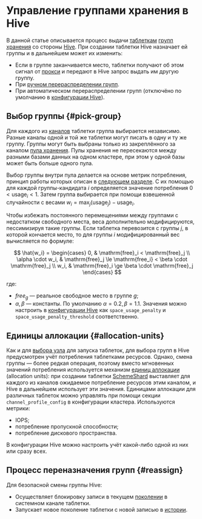 # Управление группами хранения в Hive

В данной статье описывается процесс выдачи [таблеткам](../concepts/glossary.md#tablet) [групп хранения](../concepts/glossary.md#storage-group) со стороны [Hive](../concepts/glossary.md#hive). При создании таблетки Hive назначает ей группы и в дальнейшем может их изменить:

* Если в группе заканчивается место, таблетки получают об этом сигнал от [прокси](../concepts/glossary.md#ds-proxy) и передают в Hive запрос выдать им другую группу.
* При [ручном перераспределении групп](../reference/embedded-ui/hive.md#reassign-groups).
* При автоматическом перераспределении групп (отключёно по умолчанию в [конфигурации Hive](../reference/configuration/hive.md#storage)).

## Выбор группы {#pick-group}

Для каждого из [каналов](../concepts/glossary.md#channel) таблетки группа выбирается независимо. Разные каналы одной и той же таблетки могут писать в одну и ту же группу. Группы могут быть выбраны только из закреплённого за каналом [пула хранения](../concepts/glossary.md#storage-pool). Пулы хранения не пересекаются между разными базами данных на одном кластере, при этом у одной базы может быть больше одного пула.

Выбор группы внутри пула делается на основе метрик потребления, принцип работы которых описан в [следующем разделе](#allocation-units). С их помощью для каждой группы-кандидата $i$ определяется значение потребления $0 < \mathrm{usage}_i < 1$. Затем группа выбирается при помощи взвешенной случайности с весами $w_i = \max_j (\mathrm{usage}_j) - \mathrm{usage}_i$.

Чтобы избежать постоянного перемещениями между группами с недостатком свободного места, веса дополнительно модифицируются, пессимизируя такие группы. Если таблетка перевозится с группы $j$, в которой кончается место, то для группы $i$ модифицированный вес вычисляется по формуле:

$$
\hat{w_i} =
\begin{cases}
  0, & \mathrm{free}_i < \mathrm{free}_j \\
  \alpha \cdot w_i, & \mathrm{free}_j \le \mathrm{free_i} < \beta \cdot \mathrm{free}_j \\
  w_i, & \mathrm{free}_i \ge \beta \cdot \mathrm{free}_j
\end{cases}
$$

где:

* $free_g$ — реальное свободное место в группе $g$;
* $\alpha, \beta$ — константы. По умолчанию $\alpha = 0.2, \beta = 1.1$. Значения можно настроить в [конфигурации Hive](../reference/configuration/hive.md#storage) как `space_usage_penalty` и `space_usage_penalty_threshold` соответственно.

## Единицы аллокации {#allocation-units}

Как и для [выбора узла](hive-booting.md#findbestnode) для запуска таблеток, для выбора групп в Hive предусмотрен учёт потребления таблетками ресурсов. Однако, смена группы — более редкая операция, поэтому вместо мгновенных значений потребления используется механизм [единиц аллокации](../concepts/glossary.md#allocation-unit) (allocation units): при создании таблетки [SchemeShard](../concepts/glossary.md#scheme-shard) выставляет для каждого из каналов ожидаемое потребление ресурсов этим каналом, и Hive в дальнейшем использует эти значения. Единицами аллокации для различных таблеток можно управлять при помощи секции `channel_profile_config` в конфигурации кластера. Используются метрики:

* IOPS;
* потребление пропускной способности;
* потребление дискового пространства.

В конфигурации Hive можно настроить учёт какой-либо одной из них или сразу всех.


## Процесс переназначения групп {#reassign}

Для безопасной смены группы Hive:

* Осуществляет блокировку записи в текущем [поколении](../concepts/glossary.md#tablet-generation) в системном канале таблетки.
* Запускает новое поколение таблетки с новой записью в [истории](general-schema.md#history).
